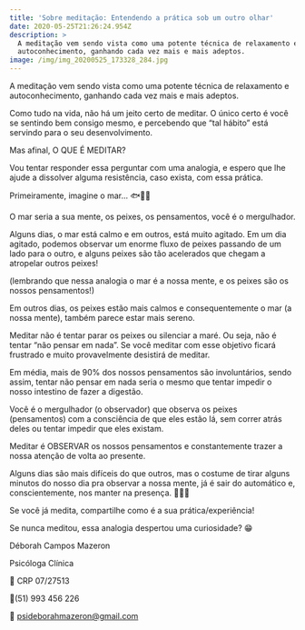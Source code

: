 ```yaml
---
title: 'Sobre meditação: Entendendo a prática sob um outro olhar'
date: 2020-05-25T21:26:24.954Z
description: >
  ⁣⁣⁣A meditação vem sendo vista como uma potente técnica de relaxamento e
  autoconhecimento, ganhando cada vez mais e mais adeptos.
image: /img/img_20200525_173328_284.jpg
---
```

⁣⁣⁣A meditação vem sendo vista como uma potente técnica de relaxamento e autoconhecimento, ganhando cada vez mais e mais adeptos.

Como tudo na vida, não há um jeito certo de meditar. O único certo é você se sentindo bem consigo mesmo, e percebendo que “tal hábito” está servindo para o seu desenvolvimento.⁣⁣⁣

Mas afinal, O QUE É MEDITAR? ⁣⁣⁣⁣⁣⁣

Vou tentar responder essa perguntar com uma analogia, e espero que lhe ajude a dissolver alguma resistência, caso exista, com essa prática. ⁣⁣⁣

Primeiramente, imagine o mar... 🐟🐡🐠

O mar seria a sua mente, os peixes, os pensamentos, você é o mergulhador.⁣⁣⁣⁣⁣⁣

Alguns dias, o mar está calmo e em outros, está muito agitado. Em um dia agitado, podemos observar um enorme fluxo de peixes passando de um lado para o outro, e alguns peixes são tão acelerados que chegam a atropelar outros peixes!⁣⁣⁣⁣

(lembrando que nessa analogia o mar é a nossa mente, e os peixes são os nossos pensamentos!)⁣⁣⁣

Em outros dias, os peixes estão mais calmos e consequentemente o mar (a nossa mente), também parece estar mais sereno. ⁣⁣⁣

Meditar não é tentar parar os peixes ou silenciar a maré. Ou seja, não é tentar “não pensar em nada”. Se você meditar com esse objetivo ficará frustrado e muito provavelmente desistirá de meditar.

Em média, mais de 90% dos nossos pensamentos são involuntários, sendo assim, tentar não pensar em nada seria o mesmo que tentar impedir o nosso intestino de fazer a digestão. ⁣⁣⁣⁣⁣⁣

Você é o mergulhador (o observador) que observa os peixes (pensamentos) com a consciência de que eles estão lá, sem correr atrás deles ou tentar impedir que eles existam⁣.⁣⁣⁣⁣⁣

Meditar é OBSERVAR os nossos pensamentos e constantemente trazer a nossa atenção de volta ao presente. ⁣⁣⁣

Alguns dias são mais difíceis do que outros, mas o costume de tirar alguns minutos do nosso dia pra observar a nossa mente, já é sair do automático e, conscientemente, nos manter na presença. 🧘🏽‍♂️⁣

Se você já medita, compartilhe como é a sua prática/experiência!

Se nunca meditou, essa analogia despertou uma curiosidade? 😁

Déborah Campos Mazeron

Psicóloga Clínica

💬 CRP 07/27513

📱(51) 993 456 226

📧 psideborahmazeron@gmail.com
